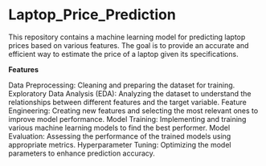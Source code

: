 # Laptop_Price_Prediction
This repository contains a machine learning model for predicting laptop prices based on various features. The goal is to provide an accurate and efficient way to estimate the price of a laptop given its specifications.

**Features**

Data Preprocessing: Cleaning and preparing the dataset for training.
Exploratory Data Analysis (EDA): Analyzing the dataset to understand the relationships between different features and the target variable.
Feature Engineering: Creating new features and selecting the most relevant ones to improve model performance.
Model Training: Implementing and training various machine learning models to find the best performer.
Model Evaluation: Assessing the performance of the trained models using appropriate metrics.
Hyperparameter Tuning: Optimizing the model parameters to enhance prediction accuracy.

